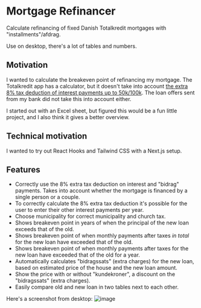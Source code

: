 # Mortgage Refinancer

Calculate refinancing of fixed Danish Totalkredit mortgages with "installments"/afdrag.

Use on desktop, there's a lot of tables and numbers.

## Motivation

I wanted to calculate the breakeven point of refinancing my mortgage. The Totalkredit app has a calculator, but it doesn't take into account [the extra 8% tax deduction of interest payments up to 50k/100k](https://skat.dk/data.aspx?oid=2047228). The loan offers sent from my bank did not take this into account either.

I started out with an Excel sheet, but figured this would be a fun little project, and I also think it gives a better overview.

## Technical motivation

I wanted to try out React Hooks and Tailwind CSS with a Next.js setup.

## Features

- Correctly use the 8% extra tax deduction on interest and "bidrag" payments. Takes into account whether the mortgage is financed by a single person or a couple.
- To correctly calculate the 8% extra tax deduction it's possible for the user to enter their other interest payments per year.
- Choose municipality for correct municipality and church tax.
- Shows breakeven point in years of when the principal of the new loan exceeds that of the old.
- Shows breakeven point of when monthly payments after taxes _in total_ for the new loan have exceeded that of the old.
- Shows breakeven point of when monthly payments after taxes for the new loan have exceeded that of the old for a year.
- Automatically calculates "bidragssats" (extra charges) for the new loan, based on estimated price of the house and the new loan amount.
- Show the price with or without "kundekroner", a discount on the "bidragssats" (extra charges).
- Easily compare old and new loan in two tables next to each other.

Here's a screenshot from desktop:
![image](https://user-images.githubusercontent.com/2278040/235747060-d47aed9a-f8f2-41c6-a5fc-32c5bea5e060.png)
